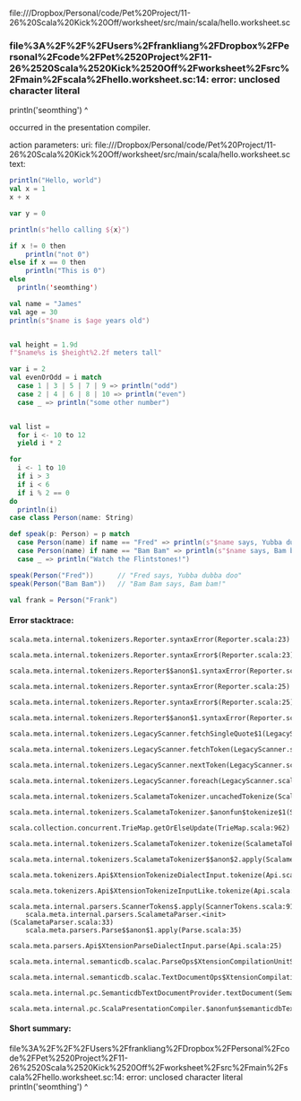 file://<HOME>/Dropbox/Personal/code/Pet%20Project/11-26%20Scala%20Kick%20Off/worksheet/src/main/scala/hello.worksheet.sc
### file%3A%2F%2F%2FUsers%2Ffrankliang%2FDropbox%2FPersonal%2Fcode%2FPet%2520Project%2F11-26%2520Scala%2520Kick%2520Off%2Fworksheet%2Fsrc%2Fmain%2Fscala%2Fhello.worksheet.sc:14: error: unclosed character literal
  println('seomthing')
                    ^

occurred in the presentation compiler.

action parameters:
uri: file://<HOME>/Dropbox/Personal/code/Pet%20Project/11-26%20Scala%20Kick%20Off/worksheet/src/main/scala/hello.worksheet.sc
text:
```scala
println("Hello, world")
val x = 1
x + x

var y = 0

println(s"hello calling ${x}")

if x != 0 then 
    println("not 0")
else if x == 0 then
    println("This is 0")
else 
  println('seomthing')

val name = "James"
val age = 30
println(s"$name is $age years old")


val height = 1.9d
f"$name%s is $height%2.2f meters tall"

var i = 2
val evenOrOdd = i match
  case 1 | 3 | 5 | 7 | 9 => println("odd")
  case 2 | 4 | 6 | 8 | 10 => println("even")
  case _ => println("some other number")


val list =
  for i <- 10 to 12
  yield i * 2

for
  i <- 1 to 10
  if i > 3
  if i < 6
  if i % 2 == 0
do
  println(i)
case class Person(name: String)

def speak(p: Person) = p match
  case Person(name) if name == "Fred" => println(s"$name says, Yubba dubba doo")
  case Person(name) if name == "Bam Bam" => println(s"$name says, Bam bam!")
  case _ => println("Watch the Flintstones!")

speak(Person("Fred"))      // "Fred says, Yubba dubba doo"
speak(Person("Bam Bam"))   // "Bam Bam says, Bam bam!"

val frank = Person("Frank")

```



#### Error stacktrace:

```
scala.meta.internal.tokenizers.Reporter.syntaxError(Reporter.scala:23)
	scala.meta.internal.tokenizers.Reporter.syntaxError$(Reporter.scala:23)
	scala.meta.internal.tokenizers.Reporter$$anon$1.syntaxError(Reporter.scala:33)
	scala.meta.internal.tokenizers.Reporter.syntaxError(Reporter.scala:25)
	scala.meta.internal.tokenizers.Reporter.syntaxError$(Reporter.scala:25)
	scala.meta.internal.tokenizers.Reporter$$anon$1.syntaxError(Reporter.scala:33)
	scala.meta.internal.tokenizers.LegacyScanner.fetchSingleQuote$1(LegacyScanner.scala:407)
	scala.meta.internal.tokenizers.LegacyScanner.fetchToken(LegacyScanner.scala:412)
	scala.meta.internal.tokenizers.LegacyScanner.nextToken(LegacyScanner.scala:211)
	scala.meta.internal.tokenizers.LegacyScanner.foreach(LegacyScanner.scala:1011)
	scala.meta.internal.tokenizers.ScalametaTokenizer.uncachedTokenize(ScalametaTokenizer.scala:24)
	scala.meta.internal.tokenizers.ScalametaTokenizer.$anonfun$tokenize$1(ScalametaTokenizer.scala:17)
	scala.collection.concurrent.TrieMap.getOrElseUpdate(TrieMap.scala:962)
	scala.meta.internal.tokenizers.ScalametaTokenizer.tokenize(ScalametaTokenizer.scala:17)
	scala.meta.internal.tokenizers.ScalametaTokenizer$$anon$2.apply(ScalametaTokenizer.scala:332)
	scala.meta.tokenizers.Api$XtensionTokenizeDialectInput.tokenize(Api.scala:25)
	scala.meta.tokenizers.Api$XtensionTokenizeInputLike.tokenize(Api.scala:14)
	scala.meta.internal.parsers.ScannerTokens$.apply(ScannerTokens.scala:914)
	scala.meta.internal.parsers.ScalametaParser.<init>(ScalametaParser.scala:33)
	scala.meta.parsers.Parse$$anon$1.apply(Parse.scala:35)
	scala.meta.parsers.Api$XtensionParseDialectInput.parse(Api.scala:25)
	scala.meta.internal.semanticdb.scalac.ParseOps$XtensionCompilationUnitSource.toSource(ParseOps.scala:17)
	scala.meta.internal.semanticdb.scalac.TextDocumentOps$XtensionCompilationUnitDocument.toTextDocument(TextDocumentOps.scala:206)
	scala.meta.internal.pc.SemanticdbTextDocumentProvider.textDocument(SemanticdbTextDocumentProvider.scala:54)
	scala.meta.internal.pc.ScalaPresentationCompiler.$anonfun$semanticdbTextDocument$1(ScalaPresentationCompiler.scala:374)
```
#### Short summary: 

file%3A%2F%2F%2FUsers%2Ffrankliang%2FDropbox%2FPersonal%2Fcode%2FPet%2520Project%2F11-26%2520Scala%2520Kick%2520Off%2Fworksheet%2Fsrc%2Fmain%2Fscala%2Fhello.worksheet.sc:14: error: unclosed character literal
  println('seomthing')
                    ^